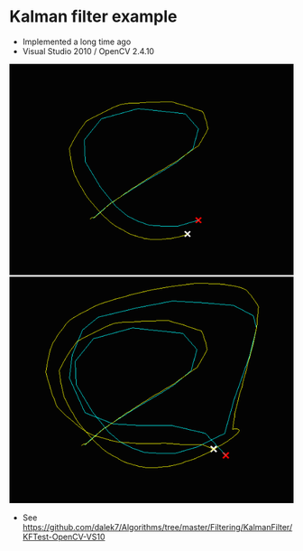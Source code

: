 # Kalman filter example
* Implemented a long time ago
* Visual Studio 2010 / OpenCV 2.4.10
<img src='Screen%20Shot%202.png'/>
<img src='Screen%20Shot%201.png'/>

* See https://github.com/dalek7/Algorithms/tree/master/Filtering/KalmanFilter/KFTest-OpenCV-VS10
